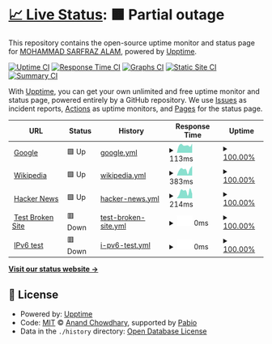 # [📈 Live Status](https://Sarfraz-droid.github.io/upptime): <!--live status--> **🟧 Partial outage**

This repository contains the open-source uptime monitor and status page for [MOHAMMAD SARFRAZ ALAM](https://sarfraz-alam.netlify.app/), powered by [Upptime](https://github.com/upptime/upptime).

[![Uptime CI](https://github.com/Sarfraz-droid/upptime/workflows/Uptime%20CI/badge.svg)](https://github.com/Sarfraz-droid/upptime/actions?query=workflow%3A%22Uptime+CI%22)
[![Response Time CI](https://github.com/Sarfraz-droid/upptime/workflows/Response%20Time%20CI/badge.svg)](https://github.com/Sarfraz-droid/upptime/actions?query=workflow%3A%22Response+Time+CI%22)
[![Graphs CI](https://github.com/Sarfraz-droid/upptime/workflows/Graphs%20CI/badge.svg)](https://github.com/Sarfraz-droid/upptime/actions?query=workflow%3A%22Graphs+CI%22)
[![Static Site CI](https://github.com/Sarfraz-droid/upptime/workflows/Static%20Site%20CI/badge.svg)](https://github.com/Sarfraz-droid/upptime/actions?query=workflow%3A%22Static+Site+CI%22)
[![Summary CI](https://github.com/Sarfraz-droid/upptime/workflows/Summary%20CI/badge.svg)](https://github.com/Sarfraz-droid/upptime/actions?query=workflow%3A%22Summary+CI%22)

With [Upptime](https://upptime.js.org), you can get your own unlimited and free uptime monitor and status page, powered entirely by a GitHub repository. We use [Issues](https://github.com/Sarfraz-droid/upptime/issues) as incident reports, [Actions](https://github.com/Sarfraz-droid/upptime/actions) as uptime monitors, and [Pages](https://Sarfraz-droid.github.io/upptime) for the status page.

<!--start: status pages-->
<!-- This summary is generated by Upptime (https://github.com/upptime/upptime) -->
<!-- Do not edit this manually, your changes will be overwritten -->
<!-- prettier-ignore -->
| URL | Status | History | Response Time | Uptime |
| --- | ------ | ------- | ------------- | ------ |
| <img alt="" src="https://icons.duckduckgo.com/ip3/www.google.com.ico" height="13"> [Google](https://www.google.com) | 🟩 Up | [google.yml](https://github.com/Sarfraz-droid/uptime/commits/HEAD/history/google.yml) | <details><summary><img alt="Response time graph" src="./graphs/google/response-time-week.png" height="20"> 113ms</summary><br><a href="https://Sarfraz-droid.github.io/upptime/history/google"><img alt="Response time 109" src="https://img.shields.io/endpoint?url=https%3A%2F%2Fraw.githubusercontent.com%2FSarfraz-droid%2Fuptime%2FHEAD%2Fapi%2Fgoogle%2Fresponse-time.json"></a><br><a href="https://Sarfraz-droid.github.io/upptime/history/google"><img alt="24-hour response time 86" src="https://img.shields.io/endpoint?url=https%3A%2F%2Fraw.githubusercontent.com%2FSarfraz-droid%2Fuptime%2FHEAD%2Fapi%2Fgoogle%2Fresponse-time-day.json"></a><br><a href="https://Sarfraz-droid.github.io/upptime/history/google"><img alt="7-day response time 113" src="https://img.shields.io/endpoint?url=https%3A%2F%2Fraw.githubusercontent.com%2FSarfraz-droid%2Fuptime%2FHEAD%2Fapi%2Fgoogle%2Fresponse-time-week.json"></a><br><a href="https://Sarfraz-droid.github.io/upptime/history/google"><img alt="30-day response time 109" src="https://img.shields.io/endpoint?url=https%3A%2F%2Fraw.githubusercontent.com%2FSarfraz-droid%2Fuptime%2FHEAD%2Fapi%2Fgoogle%2Fresponse-time-month.json"></a><br><a href="https://Sarfraz-droid.github.io/upptime/history/google"><img alt="1-year response time 109" src="https://img.shields.io/endpoint?url=https%3A%2F%2Fraw.githubusercontent.com%2FSarfraz-droid%2Fuptime%2FHEAD%2Fapi%2Fgoogle%2Fresponse-time-year.json"></a></details> | <details><summary><a href="https://Sarfraz-droid.github.io/upptime/history/google">100.00%</a></summary><a href="https://Sarfraz-droid.github.io/upptime/history/google"><img alt="All-time uptime 100.00%" src="https://img.shields.io/endpoint?url=https%3A%2F%2Fraw.githubusercontent.com%2FSarfraz-droid%2Fuptime%2FHEAD%2Fapi%2Fgoogle%2Fuptime.json"></a><br><a href="https://Sarfraz-droid.github.io/upptime/history/google"><img alt="24-hour uptime 100.00%" src="https://img.shields.io/endpoint?url=https%3A%2F%2Fraw.githubusercontent.com%2FSarfraz-droid%2Fuptime%2FHEAD%2Fapi%2Fgoogle%2Fuptime-day.json"></a><br><a href="https://Sarfraz-droid.github.io/upptime/history/google"><img alt="7-day uptime 100.00%" src="https://img.shields.io/endpoint?url=https%3A%2F%2Fraw.githubusercontent.com%2FSarfraz-droid%2Fuptime%2FHEAD%2Fapi%2Fgoogle%2Fuptime-week.json"></a><br><a href="https://Sarfraz-droid.github.io/upptime/history/google"><img alt="30-day uptime 100.00%" src="https://img.shields.io/endpoint?url=https%3A%2F%2Fraw.githubusercontent.com%2FSarfraz-droid%2Fuptime%2FHEAD%2Fapi%2Fgoogle%2Fuptime-month.json"></a><br><a href="https://Sarfraz-droid.github.io/upptime/history/google"><img alt="1-year uptime 100.00%" src="https://img.shields.io/endpoint?url=https%3A%2F%2Fraw.githubusercontent.com%2FSarfraz-droid%2Fuptime%2FHEAD%2Fapi%2Fgoogle%2Fuptime-year.json"></a></details>
| <img alt="" src="https://icons.duckduckgo.com/ip3/en.wikipedia.org.ico" height="13"> [Wikipedia](https://en.wikipedia.org) | 🟩 Up | [wikipedia.yml](https://github.com/Sarfraz-droid/uptime/commits/HEAD/history/wikipedia.yml) | <details><summary><img alt="Response time graph" src="./graphs/wikipedia/response-time-week.png" height="20"> 383ms</summary><br><a href="https://Sarfraz-droid.github.io/upptime/history/wikipedia"><img alt="Response time 263" src="https://img.shields.io/endpoint?url=https%3A%2F%2Fraw.githubusercontent.com%2FSarfraz-droid%2Fuptime%2FHEAD%2Fapi%2Fwikipedia%2Fresponse-time.json"></a><br><a href="https://Sarfraz-droid.github.io/upptime/history/wikipedia"><img alt="24-hour response time 308" src="https://img.shields.io/endpoint?url=https%3A%2F%2Fraw.githubusercontent.com%2FSarfraz-droid%2Fuptime%2FHEAD%2Fapi%2Fwikipedia%2Fresponse-time-day.json"></a><br><a href="https://Sarfraz-droid.github.io/upptime/history/wikipedia"><img alt="7-day response time 383" src="https://img.shields.io/endpoint?url=https%3A%2F%2Fraw.githubusercontent.com%2FSarfraz-droid%2Fuptime%2FHEAD%2Fapi%2Fwikipedia%2Fresponse-time-week.json"></a><br><a href="https://Sarfraz-droid.github.io/upptime/history/wikipedia"><img alt="30-day response time 263" src="https://img.shields.io/endpoint?url=https%3A%2F%2Fraw.githubusercontent.com%2FSarfraz-droid%2Fuptime%2FHEAD%2Fapi%2Fwikipedia%2Fresponse-time-month.json"></a><br><a href="https://Sarfraz-droid.github.io/upptime/history/wikipedia"><img alt="1-year response time 263" src="https://img.shields.io/endpoint?url=https%3A%2F%2Fraw.githubusercontent.com%2FSarfraz-droid%2Fuptime%2FHEAD%2Fapi%2Fwikipedia%2Fresponse-time-year.json"></a></details> | <details><summary><a href="https://Sarfraz-droid.github.io/upptime/history/wikipedia">100.00%</a></summary><a href="https://Sarfraz-droid.github.io/upptime/history/wikipedia"><img alt="All-time uptime 100.00%" src="https://img.shields.io/endpoint?url=https%3A%2F%2Fraw.githubusercontent.com%2FSarfraz-droid%2Fuptime%2FHEAD%2Fapi%2Fwikipedia%2Fuptime.json"></a><br><a href="https://Sarfraz-droid.github.io/upptime/history/wikipedia"><img alt="24-hour uptime 100.00%" src="https://img.shields.io/endpoint?url=https%3A%2F%2Fraw.githubusercontent.com%2FSarfraz-droid%2Fuptime%2FHEAD%2Fapi%2Fwikipedia%2Fuptime-day.json"></a><br><a href="https://Sarfraz-droid.github.io/upptime/history/wikipedia"><img alt="7-day uptime 100.00%" src="https://img.shields.io/endpoint?url=https%3A%2F%2Fraw.githubusercontent.com%2FSarfraz-droid%2Fuptime%2FHEAD%2Fapi%2Fwikipedia%2Fuptime-week.json"></a><br><a href="https://Sarfraz-droid.github.io/upptime/history/wikipedia"><img alt="30-day uptime 100.00%" src="https://img.shields.io/endpoint?url=https%3A%2F%2Fraw.githubusercontent.com%2FSarfraz-droid%2Fuptime%2FHEAD%2Fapi%2Fwikipedia%2Fuptime-month.json"></a><br><a href="https://Sarfraz-droid.github.io/upptime/history/wikipedia"><img alt="1-year uptime 100.00%" src="https://img.shields.io/endpoint?url=https%3A%2F%2Fraw.githubusercontent.com%2FSarfraz-droid%2Fuptime%2FHEAD%2Fapi%2Fwikipedia%2Fuptime-year.json"></a></details>
| <img alt="" src="https://icons.duckduckgo.com/ip3/news.ycombinator.com.ico" height="13"> [Hacker News](https://news.ycombinator.com) | 🟩 Up | [hacker-news.yml](https://github.com/Sarfraz-droid/uptime/commits/HEAD/history/hacker-news.yml) | <details><summary><img alt="Response time graph" src="./graphs/hacker-news/response-time-week.png" height="20"> 214ms</summary><br><a href="https://Sarfraz-droid.github.io/upptime/history/hacker-news"><img alt="Response time 276" src="https://img.shields.io/endpoint?url=https%3A%2F%2Fraw.githubusercontent.com%2FSarfraz-droid%2Fuptime%2FHEAD%2Fapi%2Fhacker-news%2Fresponse-time.json"></a><br><a href="https://Sarfraz-droid.github.io/upptime/history/hacker-news"><img alt="24-hour response time 112" src="https://img.shields.io/endpoint?url=https%3A%2F%2Fraw.githubusercontent.com%2FSarfraz-droid%2Fuptime%2FHEAD%2Fapi%2Fhacker-news%2Fresponse-time-day.json"></a><br><a href="https://Sarfraz-droid.github.io/upptime/history/hacker-news"><img alt="7-day response time 214" src="https://img.shields.io/endpoint?url=https%3A%2F%2Fraw.githubusercontent.com%2FSarfraz-droid%2Fuptime%2FHEAD%2Fapi%2Fhacker-news%2Fresponse-time-week.json"></a><br><a href="https://Sarfraz-droid.github.io/upptime/history/hacker-news"><img alt="30-day response time 276" src="https://img.shields.io/endpoint?url=https%3A%2F%2Fraw.githubusercontent.com%2FSarfraz-droid%2Fuptime%2FHEAD%2Fapi%2Fhacker-news%2Fresponse-time-month.json"></a><br><a href="https://Sarfraz-droid.github.io/upptime/history/hacker-news"><img alt="1-year response time 276" src="https://img.shields.io/endpoint?url=https%3A%2F%2Fraw.githubusercontent.com%2FSarfraz-droid%2Fuptime%2FHEAD%2Fapi%2Fhacker-news%2Fresponse-time-year.json"></a></details> | <details><summary><a href="https://Sarfraz-droid.github.io/upptime/history/hacker-news">100.00%</a></summary><a href="https://Sarfraz-droid.github.io/upptime/history/hacker-news"><img alt="All-time uptime 100.00%" src="https://img.shields.io/endpoint?url=https%3A%2F%2Fraw.githubusercontent.com%2FSarfraz-droid%2Fuptime%2FHEAD%2Fapi%2Fhacker-news%2Fuptime.json"></a><br><a href="https://Sarfraz-droid.github.io/upptime/history/hacker-news"><img alt="24-hour uptime 100.00%" src="https://img.shields.io/endpoint?url=https%3A%2F%2Fraw.githubusercontent.com%2FSarfraz-droid%2Fuptime%2FHEAD%2Fapi%2Fhacker-news%2Fuptime-day.json"></a><br><a href="https://Sarfraz-droid.github.io/upptime/history/hacker-news"><img alt="7-day uptime 100.00%" src="https://img.shields.io/endpoint?url=https%3A%2F%2Fraw.githubusercontent.com%2FSarfraz-droid%2Fuptime%2FHEAD%2Fapi%2Fhacker-news%2Fuptime-week.json"></a><br><a href="https://Sarfraz-droid.github.io/upptime/history/hacker-news"><img alt="30-day uptime 100.00%" src="https://img.shields.io/endpoint?url=https%3A%2F%2Fraw.githubusercontent.com%2FSarfraz-droid%2Fuptime%2FHEAD%2Fapi%2Fhacker-news%2Fuptime-month.json"></a><br><a href="https://Sarfraz-droid.github.io/upptime/history/hacker-news"><img alt="1-year uptime 100.00%" src="https://img.shields.io/endpoint?url=https%3A%2F%2Fraw.githubusercontent.com%2FSarfraz-droid%2Fuptime%2FHEAD%2Fapi%2Fhacker-news%2Fuptime-year.json"></a></details>
| <img alt="" src="https://icons.duckduckgo.com/ip3/thissitedoesnotexist.koj.co.ico" height="13"> [Test Broken Site](https://thissitedoesnotexist.koj.co) | 🟥 Down | [test-broken-site.yml](https://github.com/Sarfraz-droid/uptime/commits/HEAD/history/test-broken-site.yml) | <details><summary><img alt="Response time graph" src="./graphs/test-broken-site/response-time-week.png" height="20"> 0ms</summary><br><a href="https://Sarfraz-droid.github.io/upptime/history/test-broken-site"><img alt="Response time 0" src="https://img.shields.io/endpoint?url=https%3A%2F%2Fraw.githubusercontent.com%2FSarfraz-droid%2Fuptime%2FHEAD%2Fapi%2Ftest-broken-site%2Fresponse-time.json"></a><br><a href="https://Sarfraz-droid.github.io/upptime/history/test-broken-site"><img alt="24-hour response time 0" src="https://img.shields.io/endpoint?url=https%3A%2F%2Fraw.githubusercontent.com%2FSarfraz-droid%2Fuptime%2FHEAD%2Fapi%2Ftest-broken-site%2Fresponse-time-day.json"></a><br><a href="https://Sarfraz-droid.github.io/upptime/history/test-broken-site"><img alt="7-day response time 0" src="https://img.shields.io/endpoint?url=https%3A%2F%2Fraw.githubusercontent.com%2FSarfraz-droid%2Fuptime%2FHEAD%2Fapi%2Ftest-broken-site%2Fresponse-time-week.json"></a><br><a href="https://Sarfraz-droid.github.io/upptime/history/test-broken-site"><img alt="30-day response time 0" src="https://img.shields.io/endpoint?url=https%3A%2F%2Fraw.githubusercontent.com%2FSarfraz-droid%2Fuptime%2FHEAD%2Fapi%2Ftest-broken-site%2Fresponse-time-month.json"></a><br><a href="https://Sarfraz-droid.github.io/upptime/history/test-broken-site"><img alt="1-year response time 0" src="https://img.shields.io/endpoint?url=https%3A%2F%2Fraw.githubusercontent.com%2FSarfraz-droid%2Fuptime%2FHEAD%2Fapi%2Ftest-broken-site%2Fresponse-time-year.json"></a></details> | <details><summary><a href="https://Sarfraz-droid.github.io/upptime/history/test-broken-site">100.00%</a></summary><a href="https://Sarfraz-droid.github.io/upptime/history/test-broken-site"><img alt="All-time uptime 100.00%" src="https://img.shields.io/endpoint?url=https%3A%2F%2Fraw.githubusercontent.com%2FSarfraz-droid%2Fuptime%2FHEAD%2Fapi%2Ftest-broken-site%2Fuptime.json"></a><br><a href="https://Sarfraz-droid.github.io/upptime/history/test-broken-site"><img alt="24-hour uptime 100.00%" src="https://img.shields.io/endpoint?url=https%3A%2F%2Fraw.githubusercontent.com%2FSarfraz-droid%2Fuptime%2FHEAD%2Fapi%2Ftest-broken-site%2Fuptime-day.json"></a><br><a href="https://Sarfraz-droid.github.io/upptime/history/test-broken-site"><img alt="7-day uptime 100.00%" src="https://img.shields.io/endpoint?url=https%3A%2F%2Fraw.githubusercontent.com%2FSarfraz-droid%2Fuptime%2FHEAD%2Fapi%2Ftest-broken-site%2Fuptime-week.json"></a><br><a href="https://Sarfraz-droid.github.io/upptime/history/test-broken-site"><img alt="30-day uptime 100.00%" src="https://img.shields.io/endpoint?url=https%3A%2F%2Fraw.githubusercontent.com%2FSarfraz-droid%2Fuptime%2FHEAD%2Fapi%2Ftest-broken-site%2Fuptime-month.json"></a><br><a href="https://Sarfraz-droid.github.io/upptime/history/test-broken-site"><img alt="1-year uptime 100.00%" src="https://img.shields.io/endpoint?url=https%3A%2F%2Fraw.githubusercontent.com%2FSarfraz-droid%2Fuptime%2FHEAD%2Fapi%2Ftest-broken-site%2Fuptime-year.json"></a></details>
| <img alt="" src="https://icons.duckduckgo.com/ip3/null.ico" height="13"> [IPv6 test](forwardemail.net) | 🟥 Down | [i-pv6-test.yml](https://github.com/Sarfraz-droid/uptime/commits/HEAD/history/i-pv6-test.yml) | <details><summary><img alt="Response time graph" src="./graphs/i-pv6-test/response-time-week.png" height="20"> 0ms</summary><br><a href="https://Sarfraz-droid.github.io/upptime/history/i-pv6-test"><img alt="Response time 0" src="https://img.shields.io/endpoint?url=https%3A%2F%2Fraw.githubusercontent.com%2FSarfraz-droid%2Fuptime%2FHEAD%2Fapi%2Fi-pv6-test%2Fresponse-time.json"></a><br><a href="https://Sarfraz-droid.github.io/upptime/history/i-pv6-test"><img alt="24-hour response time 0" src="https://img.shields.io/endpoint?url=https%3A%2F%2Fraw.githubusercontent.com%2FSarfraz-droid%2Fuptime%2FHEAD%2Fapi%2Fi-pv6-test%2Fresponse-time-day.json"></a><br><a href="https://Sarfraz-droid.github.io/upptime/history/i-pv6-test"><img alt="7-day response time 0" src="https://img.shields.io/endpoint?url=https%3A%2F%2Fraw.githubusercontent.com%2FSarfraz-droid%2Fuptime%2FHEAD%2Fapi%2Fi-pv6-test%2Fresponse-time-week.json"></a><br><a href="https://Sarfraz-droid.github.io/upptime/history/i-pv6-test"><img alt="30-day response time 0" src="https://img.shields.io/endpoint?url=https%3A%2F%2Fraw.githubusercontent.com%2FSarfraz-droid%2Fuptime%2FHEAD%2Fapi%2Fi-pv6-test%2Fresponse-time-month.json"></a><br><a href="https://Sarfraz-droid.github.io/upptime/history/i-pv6-test"><img alt="1-year response time 0" src="https://img.shields.io/endpoint?url=https%3A%2F%2Fraw.githubusercontent.com%2FSarfraz-droid%2Fuptime%2FHEAD%2Fapi%2Fi-pv6-test%2Fresponse-time-year.json"></a></details> | <details><summary><a href="https://Sarfraz-droid.github.io/upptime/history/i-pv6-test">100.00%</a></summary><a href="https://Sarfraz-droid.github.io/upptime/history/i-pv6-test"><img alt="All-time uptime 100.00%" src="https://img.shields.io/endpoint?url=https%3A%2F%2Fraw.githubusercontent.com%2FSarfraz-droid%2Fuptime%2FHEAD%2Fapi%2Fi-pv6-test%2Fuptime.json"></a><br><a href="https://Sarfraz-droid.github.io/upptime/history/i-pv6-test"><img alt="24-hour uptime 100.00%" src="https://img.shields.io/endpoint?url=https%3A%2F%2Fraw.githubusercontent.com%2FSarfraz-droid%2Fuptime%2FHEAD%2Fapi%2Fi-pv6-test%2Fuptime-day.json"></a><br><a href="https://Sarfraz-droid.github.io/upptime/history/i-pv6-test"><img alt="7-day uptime 100.00%" src="https://img.shields.io/endpoint?url=https%3A%2F%2Fraw.githubusercontent.com%2FSarfraz-droid%2Fuptime%2FHEAD%2Fapi%2Fi-pv6-test%2Fuptime-week.json"></a><br><a href="https://Sarfraz-droid.github.io/upptime/history/i-pv6-test"><img alt="30-day uptime 100.00%" src="https://img.shields.io/endpoint?url=https%3A%2F%2Fraw.githubusercontent.com%2FSarfraz-droid%2Fuptime%2FHEAD%2Fapi%2Fi-pv6-test%2Fuptime-month.json"></a><br><a href="https://Sarfraz-droid.github.io/upptime/history/i-pv6-test"><img alt="1-year uptime 100.00%" src="https://img.shields.io/endpoint?url=https%3A%2F%2Fraw.githubusercontent.com%2FSarfraz-droid%2Fuptime%2FHEAD%2Fapi%2Fi-pv6-test%2Fuptime-year.json"></a></details>

<!--end: status pages-->

[**Visit our status website →**](https://Sarfraz-droid.github.io/upptime)

## 📄 License

- Powered by: [Upptime](https://github.com/upptime/upptime)
- Code: [MIT](./LICENSE) © [Anand Chowdhary](https://anandchowdhary.com), supported by [Pabio](https://pabio.com)
- Data in the `./history` directory: [Open Database License](https://opendatacommons.org/licenses/odbl/1-0/)

